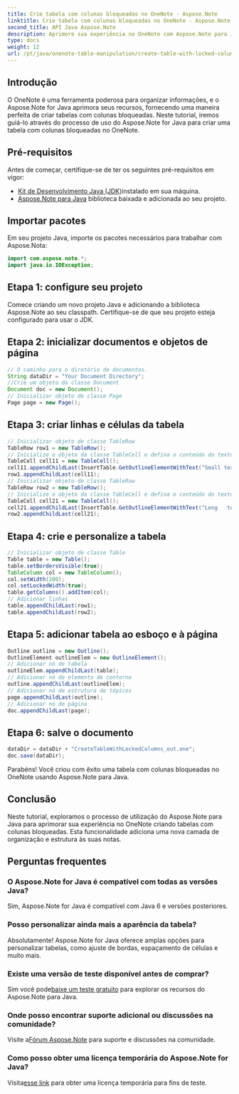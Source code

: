 ```yaml
---
title: Crie tabela com colunas bloqueadas no OneNote - Aspose.Note
linktitle: Crie tabela com colunas bloqueadas no OneNote - Aspose.Note
second_title: API Java Aspose.Note
description: Aprimore sua experiência no OneNote com Aspose.Note para Java. Aprenda como criar tabelas com colunas bloqueadas usando um guia passo a passo. Baixe o seu teste gratuito agora!
type: docs
weight: 12
url: /pt/java/onenote-table-manipulation/create-table-with-locked-columns/
---
```

## Introdução
O OneNote é uma ferramenta poderosa para organizar informações, e o Aspose.Note for Java aprimora seus recursos, fornecendo uma maneira perfeita de criar tabelas com colunas bloqueadas. Neste tutorial, iremos guiá-lo através do processo de uso do Aspose.Note for Java para criar uma tabela com colunas bloqueadas no OneNote.
## Pré-requisitos
Antes de começar, certifique-se de ter os seguintes pré-requisitos em vigor:
- [Kit de Desenvolvimento Java (JDK)](https://www.oracle.com/java/technologies/javase-downloads.html)instalado em sua máquina.
- [Aspose.Note para Java](https://downloads.aspose.com/note/java) biblioteca baixada e adicionada ao seu projeto.
## Importar pacotes
Em seu projeto Java, importe os pacotes necessários para trabalhar com Aspose.Nota:
```java
import com.aspose.note.*;
import java.io.IOException;
```
## Etapa 1: configure seu projeto
Comece criando um novo projeto Java e adicionando a biblioteca Aspose.Note ao seu classpath. Certifique-se de que seu projeto esteja configurado para usar o JDK.
## Etapa 2: inicializar documentos e objetos de página
```java
// O caminho para o diretório de documentos.
String dataDir = "Your Document Directory";
//Crie um objeto da classe Document
Document doc = new Document();
// Inicializar objeto de classe Page
Page page = new Page();
```
## Etapa 3: criar linhas e células da tabela
```java
// Inicializar objeto de classe TableRow
TableRow row1 = new TableRow();
// Inicialize o objeto da classe TableCell e defina o conteúdo do texto
TableCell cell11 = new TableCell();
cell11.appendChildLast(InsertTable.GetOutlineElementWithText("Small text"));
row1.appendChildLast(cell11);
// Inicializar objeto de classe TableRow
TableRow row2 = new TableRow();
// Inicialize o objeto da classe TableCell e defina o conteúdo do texto
TableCell cell21 = new TableCell();
cell21.appendChildLast(InsertTable.GetOutlineElementWithText("Long   text    with    several   words and    spaces."));
row2.appendChildLast(cell21);
```
## Etapa 4: crie e personalize a tabela
```java
// Inicializar objeto de classe Table
Table table = new Table();
table.setBordersVisible(true);
TableColumn col = new TableColumn();
col.setWidth(200);
col.setLockedWidth(true);
table.getColumns().addItem(col);
// Adicionar linhas
table.appendChildLast(row1);
table.appendChildLast(row2);
```
## Etapa 5: adicionar tabela ao esboço e à página
```java
Outline outline = new Outline();
OutlineElement outlineElem = new OutlineElement();
// Adicionar nó de tabela
outlineElem.appendChildLast(table);
// Adicionar nó de elemento de contorno
outline.appendChildLast(outlineElem);
// Adicionar nó de estrutura de tópicos
page.appendChildLast(outline);
// Adicionar nó de página
doc.appendChildLast(page);
```
## Etapa 6: salve o documento
```java
dataDir = dataDir + "CreateTableWithLockedColumns_out.one";
doc.save(dataDir);
```
Parabéns! Você criou com êxito uma tabela com colunas bloqueadas no OneNote usando Aspose.Note para Java.
## Conclusão
Neste tutorial, exploramos o processo de utilização do Aspose.Note para Java para aprimorar sua experiência no OneNote criando tabelas com colunas bloqueadas. Esta funcionalidade adiciona uma nova camada de organização e estrutura às suas notas.
## Perguntas frequentes
### O Aspose.Note for Java é compatível com todas as versões Java?
Sim, Aspose.Note for Java é compatível com Java 6 e versões posteriores.
### Posso personalizar ainda mais a aparência da tabela?
Absolutamente! Aspose.Note for Java oferece amplas opções para personalizar tabelas, como ajuste de bordas, espaçamento de células e muito mais.
### Existe uma versão de teste disponível antes de comprar?
 Sim você pode[baixe um teste gratuito](https://releases.aspose.com/) para explorar os recursos do Aspose.Note para Java.
### Onde posso encontrar suporte adicional ou discussões na comunidade?
 Visite a[Fórum Aspose.Note](https://forum.aspose.com/c/note/28) para suporte e discussões na comunidade.
### Como posso obter uma licença temporária do Aspose.Note for Java?
 Visita[esse link](https://purchase.aspose.com/temporary-license/) para obter uma licença temporária para fins de teste.
